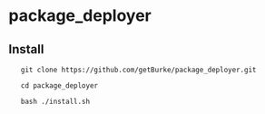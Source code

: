 # package_deployer


##     Install

       git clone https://github.com/getBurke/package_deployer.git
	
       cd package_deployer

       bash ./install.sh
